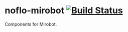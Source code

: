# noflo-mirobot [![Build Status](https://secure.travis-ci.org/automata/noflo-mirobot.png?branch=master)](http://travis-ci.org/vilson/noflo-mirobot)

Components for Mirobot.
